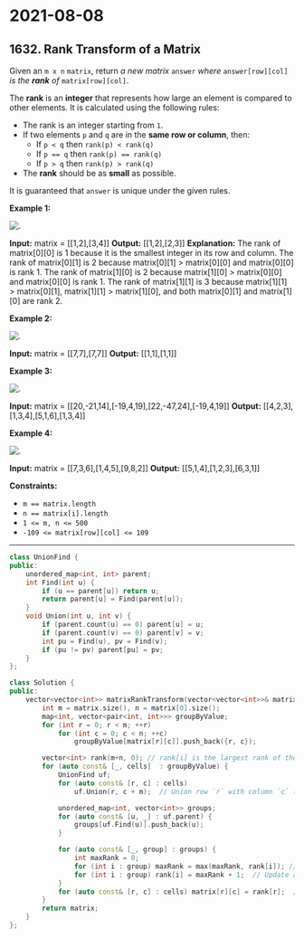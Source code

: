 # 2021-08-08

## 1632. Rank Transform of a Matrix

Given an `m x n` `matrix`, return _a new matrix_ `answer` _where_ `answer[row][col]` _is the_ _**rank** of_ `matrix[row][col]`.

The **rank** is an **integer** that represents how large an element is compared to other elements. It is calculated using the following rules:

- The rank is an integer starting from `1`.
- If two elements `p` and `q` are in the **same row or column**, then:
  - If `p < q` then `rank(p) < rank(q)`
  - If `p == q` then `rank(p) == rank(q)`
  - If `p > q` then `rank(p) > rank(q)`
- The **rank** should be as **small** as possible.

It is guaranteed that `answer` is unique under the given rules.

**Example 1:**

![.](https://assets.leetcode.com/uploads/2020/10/18/rank1.jpg)

**Input:** matrix = \[\[1,2\],\[3,4\]\]
**Output:** \[\[1,2\],\[2,3\]\]
**Explanation:**
The rank of matrix\[0\]\[0\] is 1 because it is the smallest integer in its row and column.
The rank of matrix\[0\]\[1\] is 2 because matrix\[0\]\[1\] > matrix\[0\]\[0\] and matrix\[0\]\[0\] is rank 1.
The rank of matrix\[1\]\[0\] is 2 because matrix\[1\]\[0\] > matrix\[0\]\[0\] and matrix\[0\]\[0\] is rank 1.
The rank of matrix\[1\]\[1\] is 3 because matrix\[1\]\[1\] > matrix\[0\]\[1\], matrix\[1\]\[1\] > matrix\[1\]\[0\], and both matrix\[0\]\[1\] and matrix\[1\]\[0\] are rank 2.

**Example 2:**

![.](https://assets.leetcode.com/uploads/2020/10/18/rank2.jpg)

**Input:** matrix = \[\[7,7\],\[7,7\]\]
**Output:** \[\[1,1\],\[1,1\]\]

**Example 3:**

![.](https://assets.leetcode.com/uploads/2020/10/18/rank3.jpg)

**Input:** matrix = \[\[20,-21,14\],\[-19,4,19\],\[22,-47,24\],\[-19,4,19\]\]
**Output:** \[\[4,2,3\],\[1,3,4\],\[5,1,6\],\[1,3,4\]\]

**Example 4:**

![.](https://assets.leetcode.com/uploads/2020/10/18/rank4.jpg)

**Input:** matrix = \[\[7,3,6\],\[1,4,5\],\[9,8,2\]\]
**Output:** \[\[5,1,4\],\[1,2,3\],\[6,3,1\]\]

**Constraints:**

- `m == matrix.length`
- `n == matrix[i].length`
- `1 <= m, n <= 500`
- `-109 <= matrix[row][col] <= 109`

---

```c++
class UnionFind {
public:
    unordered_map<int, int> parent;
    int Find(int u) {
        if (u == parent[u]) return u;
        return parent[u] = Find(parent[u]);
    }
    void Union(int u, int v) {
        if (parent.count(u) == 0) parent[u] = u;
        if (parent.count(v) == 0) parent[v] = v;
        int pu = Find(u), pv = Find(v);
        if (pu != pv) parent[pu] = pv;
    }
};

class Solution {
public:
    vector<vector<int>> matrixRankTransform(vector<vector<int>>& matrix) {
        int m = matrix.size(), n = matrix[0].size();
        map<int, vector<pair<int, int>>> groupByValue;
        for (int r = 0; r < m; ++r)
            for (int c = 0; c < n; ++c)
                groupByValue[matrix[r][c]].push_back({r, c});

        vector<int> rank(m+n, 0); // rank[i] is the largest rank of the row or column so far
        for (auto const& [_, cells]  : groupByValue) {
            UnionFind uf;
            for (auto const& [r, c] : cells)
                uf.Union(r, c + m);  // Union row `r` with column `c` (column +m to separate with r)

            unordered_map<int, vector<int>> groups;
            for (auto const& [u, _] : uf.parent) {
                groups[uf.Find(u)].push_back(u);
            }

            for (auto const& [_, group] : groups) {
                int maxRank = 0;
                for (int i : group) maxRank = max(maxRank, rank[i]); // Get max rank of all included rows and columns
                for (int i : group) rank[i] = maxRank + 1;  // Update all rows or columns in the same groups to new rank
            }
            for (auto const& [r, c] : cells) matrix[r][c] = rank[r];  // or matrix[r][c] = rank[c], both are correct.
        }
        return matrix;
    }
};
```
